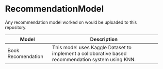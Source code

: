 # RecommendationModel

Any recommendation model worked on would be uploaded to this repository.


| Model | Description |
| ------ | ---------- |
| Book Recomendation | This model uses Kaggle Dataset to implement a colloborative based recommendation system using KNN. |
